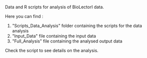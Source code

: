 Data and R scripts for analysis of BioLectorI data. 

Here you can find : 
1. "Scripts_Data_Analysis" folder containing the scripts for the data  analysis
2. "Input_Data" file containing the input data
3. "Full_Analysis" file containing the analysed output data

Check the script to see details on the analysis.
